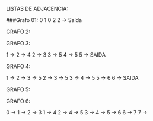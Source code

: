 LISTAS DE ADJACENCIA:

###Grafo 01:
0 1
0 2
2 -> Saída


GRAFO 2:

GRAFO 3:

1 -> 2 -> 4
2 -> 3
3 -> 5
4 -> 5
5 -> SAIDA

GRAFO 4:

1 -> 2 -> 3 -> 5
2 -> 3 -> 5
3 ->
4 -> 5
5 -> 6
6 -> SAIDA

GRAFO 5:


GRAFO 6:

0 -> 1 -> 2 -> 3
1 -> 4
2 -> 4 -> 5
3 ->
4 -> 
5 -> 6
6 -> 7
7 -> 
